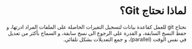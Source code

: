 <div  dir="rtl">

# لماذا نحتاج Git؟

نحتاج git للعمل كقاعدة بيانات لتسجيل التغيرات الحاصلة على الملفات المراد ادرتها، و حفظ النسخ السابقة، و القدرة على الرجوع الى نسخ سابقة، و السماح بأكثر من تعديل في نفس الوقت (parallel)، و جمع التعديلات بشكل تلقائي.

</div>
